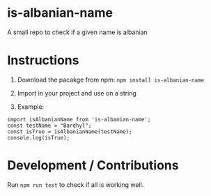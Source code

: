 # is-albanian-name

A small repo to check if a given name is albanian

# Instructions

1. Download the pacakge from npm: `npm install is-albanian-name`

2. Import in your project and use on a string

3. Example:

```
import isAlbanianName from 'is-albanian-name';
const testName = "Bardhyl";
const isTrue = isAlbanianName(testName);
console.log(isTrue);
```

# Development / Contributions

Run `npm run test` to check if all is working well.
